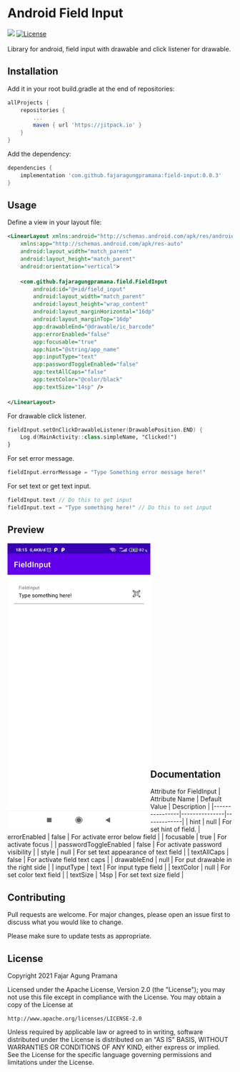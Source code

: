 # Android Field Input
[![](https://jitpack.io/v/fajaragungpramana/field-input.svg)](https://jitpack.io/#fajaragungpramana/field-input)
[![License](https://img.shields.io/badge/License-Apache%202.0-blue.svg)](https://opensource.org/licenses/Apache-2.0)
</br>
</br>
Library for android, field input with drawable and click listener for drawable.

## Installation
Add it in your root build.gradle at the end of repositories:

```gradle
allProjects {
	repositories {
		...
		maven { url 'https://jitpack.io' }
	}
}
```
Add the dependency:
```gradle
dependencies {
	implementation 'com.github.fajaragungpramana:field-input:0.0.3'
}
```

## Usage
Define a view in your layout file:
```xml
<LinearLayout xmlns:android="http://schemas.android.com/apk/res/android"
    xmlns:app="http://schemas.android.com/apk/res-auto"
    android:layout_width="match_parent"
    android:layout_height="match_parent"
    android:orientation="vertical">

    <com.github.fajaragungpramana.field.FieldInput
        android:id="@+id/field_input"
        android:layout_width="match_parent"
        android:layout_height="wrap_content"
        android:layout_marginHorizontal="16dp"
        android:layout_marginTop="16dp"
        app:drawableEnd="@drawable/ic_barcode"
        app:errorEnabled="false"
        app:focusable="true"
        app:hint="@string/app_name"
        app:inputType="text"
        app:passwordToggleEnabled="false"
        app:textAllCaps="false"
        app:textColor="@color/black"
        app:textSize="14sp" />

</LinearLayout>
```
For drawable click listener.
```kotlin
fieldInput.setOnClickDrawableListener(DrawablePosition.END) {
	Log.d(MainActivity::class.simpleName, "Clicked!")
}
```
For set error message.
```kotlin
fieldInput.errorMessage = "Type Something error message here!"
```
For set text or get text input.
```kotlin
fieldInput.text // Do this to get input
fieldInput.text = "Type something here!" // Do this to set input
```


## Preview
<a href="url"><img src="https://github.com/fajaragungpramana/assets/blob/master/FieldInput/fieldinput_preview.jpg" align="left" height="640" width="320" ></a>
</br>
</br>
</br>
</br>
</br>
</br>
</br>
</br>
</br>
</br>
</br>
</br>
</br>
</br>
</br>
</br>
</br>
</br>
</br>
</br>
</br>
</br>
</br>
</br>
</br>
</br>
</br>
</br>

## Documentation
Attribute for FieldInput
| Attribute Name | Default Value | Description |
|----------------|---------------|-------------|
| hint | null | For set hint of field.
| errorEnabled | false | For activate error below field |
| focusable | true | For activate focus |
| passwordToggleEnabled | false | For activate password visibility |
| style | null | For set text appearance of text field |
| textAllCaps | false | For activate field text caps |
| drawableEnd | null | For put drawable in the right side |
| inputType | text | For input type field |
| textColor | null | For set color text field |
| textSize | 14sp | For set text size field |

## Contributing
Pull requests are welcome. For major changes, please open an issue first to 
discuss what you would like to change.

Please make sure to update tests as appropriate.

## License
Copyright 2021 Fajar Agung Pramana

Licensed under the Apache License, Version 2.0 (the "License");
you may not use this file except in compliance with the License.
You may obtain a copy of the License at

    http://www.apache.org/licenses/LICENSE-2.0

Unless required by applicable law or agreed to in writing, software
distributed under the License is distributed on an "AS IS" BASIS,
WITHOUT WARRANTIES OR CONDITIONS OF ANY KIND, either express or implied.
See the License for the specific language governing permissions and
limitations under the License.
